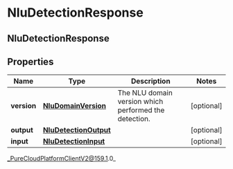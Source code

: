 # NluDetectionResponse

## NluDetectionResponse

## Properties

|Name | Type | Description | Notes|
|------------ | ------------- | ------------- | -------------|
| **version** | [**NluDomainVersion**](NluDomainVersion) | The NLU domain version which performed the detection. | [optional] |
| **output** | [**NluDetectionOutput**](NluDetectionOutput) |  | [optional] |
| **input** | [**NluDetectionInput**](NluDetectionInput) |  | [optional] |



_PureCloudPlatformClientV2@159.1.0_
